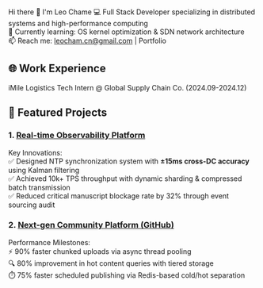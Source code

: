 Hi there 👋 I'm Leo Chame
💻 ​Full Stack Developer specializing in distributed systems and high-performance computing    
🌱 ​Currently learning: OS kernel optimization & SDN network architecture   
📫 ​Reach me: leocham.cn@gmail.com | Portfolio    

   
## 🌐 Work Experience   
iMile Logistics Tech Intern @ Global Supply Chain Co. (2024.09-2024.12)   
       
## 🚀 Featured Projects   
### 1. [Real-time Observability Platform](https://github.com/leochame/adam-monitor)   
Key Innovations:   
✅ Designed NTP synchronization system with ​**±15ms cross-DC accuracy**  using Kalman filtering   
✅ Achieved ​10k+ TPS throughput with dynamic sharding & compressed batch transmission   
✅ Reduced critical manuscript blockage rate by ​32% through event sourcing audit   

### 2. [Next-gen Community Platform (GitHub)](https://github.com/leochame/adam-forum-backend)   
Performance Milestones:   
⚡ ​90% faster chunked uploads via async thread pooling   
🔍 ​80% improvement in hot content queries with tiered storage   
⏱️ ​75% faster scheduled publishing via Redis-based cold/hot separation    
